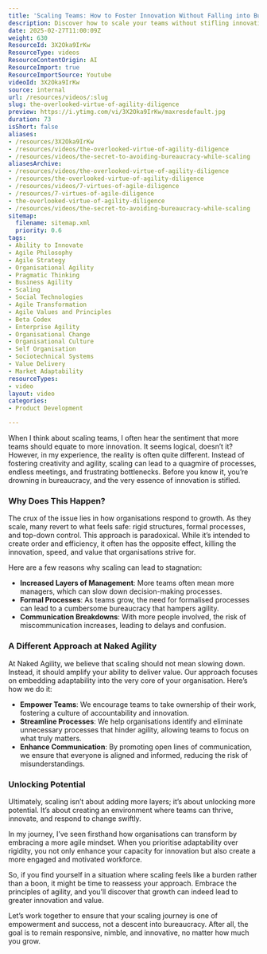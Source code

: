 ```yaml
---
title: 'Scaling Teams: How to Foster Innovation Without Falling into Bureaucracy'
description: Discover how to scale your teams without stifling innovation. Learn to empower, streamline, and enhance communication for agile growth.
date: 2025-02-27T11:00:09Z
weight: 630
ResourceId: 3X2Oka9IrKw
ResourceType: videos
ResourceContentOrigin: AI
ResourceImport: true
ResourceImportSource: Youtube
videoId: 3X2Oka9IrKw
source: internal
url: /resources/videos/:slug
slug: the-overlooked-virtue-of-agility-diligence
preview: https://i.ytimg.com/vi/3X2Oka9IrKw/maxresdefault.jpg
duration: 73
isShort: false
aliases:
- /resources/3X2Oka9IrKw
- /resources/videos/the-overlooked-virtue-of-agility-diligence
- /resources/videos/the-secret-to-avoiding-bureaucracy-while-scaling
aliasesArchive:
- /resources/videos/the-overlooked-virtue-of-agility-diligence
- /resources/the-overlooked-virtue-of-agility-diligence
- /resources/videos/7-virtues-of-agile-diligence
- /resources/7-virtues-of-agile-diligence
- the-overlooked-virtue-of-agility-diligence
- /resources/videos/the-secret-to-avoiding-bureaucracy-while-scaling
sitemap:
  filename: sitemap.xml
  priority: 0.6
tags:
- Ability to Innovate
- Agile Philosophy
- Agile Strategy
- Organisational Agility
- Pragmatic Thinking
- Business Agility
- Scaling
- Social Technologies
- Agile Transformation
- Agile Values and Principles
- Beta Codex
- Enterprise Agility
- Organisational Change
- Organisational Culture
- Self Organisation
- Sociotechnical Systems
- Value Delivery
- Market Adaptability
resourceTypes:
- video
layout: video
categories:
- Product Development

---
```

When I think about scaling teams, I often hear the sentiment that more teams should equate to more innovation. It seems logical, doesn’t it? However, in my experience, the reality is often quite different. Instead of fostering creativity and agility, scaling can lead to a quagmire of processes, endless meetings, and frustrating bottlenecks. Before you know it, you’re drowning in bureaucracy, and the very essence of innovation is stifled.

### Why Does This Happen?

The crux of the issue lies in how organisations respond to growth. As they scale, many revert to what feels safe: rigid structures, formal processes, and top-down control. This approach is paradoxical. While it’s intended to create order and efficiency, it often has the opposite effect, killing the innovation, speed, and value that organisations strive for.

Here are a few reasons why scaling can lead to stagnation:

- **Increased Layers of Management**: More teams often mean more managers, which can slow down decision-making processes.
- **Formal Processes**: As teams grow, the need for formalised processes can lead to a cumbersome bureaucracy that hampers agility.
- **Communication Breakdowns**: With more people involved, the risk of miscommunication increases, leading to delays and confusion.

### A Different Approach at Naked Agility

At Naked Agility, we believe that scaling should not mean slowing down. Instead, it should amplify your ability to deliver value. Our approach focuses on embedding adaptability into the very core of your organisation. Here’s how we do it:

- **Empower Teams**: We encourage teams to take ownership of their work, fostering a culture of accountability and innovation.
- **Streamline Processes**: We help organisations identify and eliminate unnecessary processes that hinder agility, allowing teams to focus on what truly matters.
- **Enhance Communication**: By promoting open lines of communication, we ensure that everyone is aligned and informed, reducing the risk of misunderstandings.

### Unlocking Potential

Ultimately, scaling isn’t about adding more layers; it’s about unlocking more potential. It’s about creating an environment where teams can thrive, innovate, and respond to change swiftly. 

In my journey, I’ve seen firsthand how organisations can transform by embracing a more agile mindset. When you prioritise adaptability over rigidity, you not only enhance your capacity for innovation but also create a more engaged and motivated workforce.

So, if you find yourself in a situation where scaling feels like a burden rather than a boon, it might be time to reassess your approach. Embrace the principles of agility, and you’ll discover that growth can indeed lead to greater innovation and value. 

Let’s work together to ensure that your scaling journey is one of empowerment and success, not a descent into bureaucracy. After all, the goal is to remain responsive, nimble, and innovative, no matter how much you grow.
